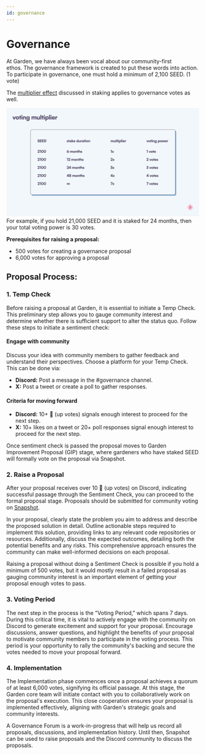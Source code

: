 ```yaml
---
id: governance
---
```


# Governance

At Garden, we have always been vocal about our community-first ethos. The governance framework is created to put these words into action. To participate in governance, one must hold a minimum of 2,100 SEED. (1 vote)

The [multiplier effect](../home/basics/stake/Stake.md#staking-multiplier) discussed in staking applies to governance votes as well.

![voting multiplier](./images/voting-multiplier.png)
For example, if you hold 21,000 SEED and it is staked for 24 months, then your total voting power is 30 votes.

**Prerequisites for raising a proposal:**

- 500 votes for creating a governance proposal
- 6,000 votes for approving a proposal

## Proposal Process:

### 1. Temp Check

Before raising a proposal at Garden, it is essential to initiate a Temp Check. This preliminary step allows you to gauge community interest and determine whether there is sufficient support to alter the status quo. Follow these steps to initiate a sentiment check:

#### Engage with community
Discuss your idea with community members to gather feedback and understand their perspectives.
Choose a platform for your Temp Check. This can be done via:
- **Discord:** Post a message in the #governance channel.
- **X:** Post a tweet or create a poll to gather responses.

#### Criteria for moving forward
- **Discord:** 10+ :arrow_up_small: (up votes) signals enough interest to proceed for the next step.
- **X:** 10+ likes on a tweet or 20+ poll responses signal enough interest to proceed for the next step.

Once sentiment check is passed the proposal moves to Garden Improvement Proposal (GIP) stage, where gardeners who have staked SEED will formally vote on the proposal via Snapshot.

### 2. Raise a Proposal

After your proposal receives over 10 :arrow_up_small: (up votes) on Discord, indicating successful passage through the Sentiment Check, you can proceed to the formal proposal stage. Proposals should be submitted for community voting on [Snapshot](https://snapshot.org/#/gardenfinance.eth).

In your proposal, clearly state the problem you aim to address and describe the proposed solution in detail. Outline actionable steps required to implement this solution, providing links to any relevant code repositories or resources. Additionally, discuss the expected outcomes, detailing both the potential benefits and any risks. This comprehensive approach ensures the community can make well-informed decisions on each proposal.

Raising a proposal without doing a Sentiment Check is possible if you hold a minimum of 500 votes, but it would mostly result in a failed proposal as gauging community interest is an important element of getting your proposal enough votes to pass.

### 3. Voting Period

The next step in the process is the "Voting Period," which spans 7 days. During this critical time, it is vital to actively engage with the community on Discord to generate excitement and support for your proposal. Encourage discussions, answer questions, and highlight the benefits of your proposal to motivate community members to participate in the voting process. This period is your opportunity to rally the community's backing and secure the votes needed to move your proposal forward.

### 4. Implementation

The Implementation phase commences once a proposal achieves a quorum of at least 6,000 votes, signifying its official passage. At this stage, the Garden core team will initiate contact with you to collaboratively work on the proposal's execution. This close cooperation ensures your proposal is implemented effectively, aligning with Garden's strategic goals and community interests.

A Governance Forum is a work-in-progress that will help us record all proposals, discussions, and implementation history. Until then, Snapshot can be used to raise proposals and the Discord community to discuss the proposals.
